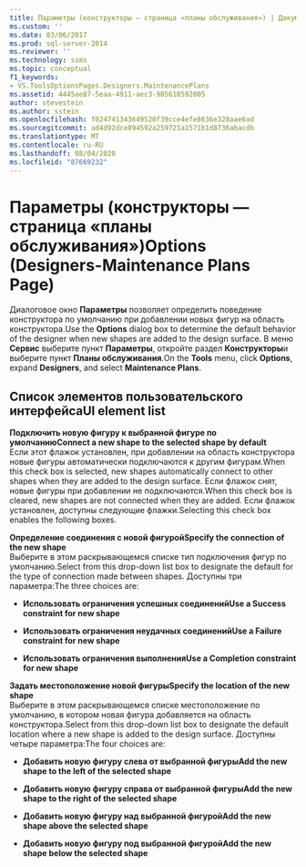 ```yaml
---
title: Параметры (конструкторы — страница «планы обслуживания») | Документация Майкрософт
ms.custom: ''
ms.date: 03/06/2017
ms.prod: sql-server-2014
ms.reviewer: ''
ms.technology: ssms
ms.topic: conceptual
f1_keywords:
- VS.ToolsOptionsPages.Designers.MaintenancePlans
ms.assetid: 4445ae87-5eaa-4911-aec3-905610592005
author: stevestein
ms.author: sstein
ms.openlocfilehash: f024741343649520f39cce4efe8636e328aae6ad
ms.sourcegitcommit: ad4d92dce894592a259721a1571b1d8736abacdb
ms.translationtype: MT
ms.contentlocale: ru-RU
ms.lasthandoff: 08/04/2020
ms.locfileid: "87669232"
---
```

# <a name="options-designers-maintenance-plans-page"></a><span data-ttu-id="89cb0-102">Параметры (конструкторы — страница «планы обслуживания»)</span><span class="sxs-lookup"><span data-stu-id="89cb0-102">Options (Designers-Maintenance Plans Page)</span></span>
  <span data-ttu-id="89cb0-103">Диалоговое окно **Параметры** позволяет определить поведение конструктора по умолчанию при добавлении новых фигур на область конструктора.</span><span class="sxs-lookup"><span data-stu-id="89cb0-103">Use the **Options** dialog box to determine the default behavior of the designer when new shapes are added to the design surface.</span></span> <span data-ttu-id="89cb0-104">В меню **Сервис** выберите пункт **Параметры**, откройте раздел **Конструкторы**и выберите пункт **Планы обслуживания**.</span><span class="sxs-lookup"><span data-stu-id="89cb0-104">On the **Tools** menu, click **Options**, expand **Designers**, and select **Maintenance Plans**.</span></span>  
  
## <a name="ui-element-list"></a><span data-ttu-id="89cb0-105">Список элементов пользовательского интерфейса</span><span class="sxs-lookup"><span data-stu-id="89cb0-105">UI element list</span></span>  
 <span data-ttu-id="89cb0-106">**Подключить новую фигуру к выбранной фигуре по умолчанию**</span><span class="sxs-lookup"><span data-stu-id="89cb0-106">**Connect a new shape to the selected shape by default**</span></span>  
 <span data-ttu-id="89cb0-107">Если этот флажок установлен, при добавлении на область конструктора новые фигуры автоматически подключаются к другим фигурам.</span><span class="sxs-lookup"><span data-stu-id="89cb0-107">When this check box is selected, new shapes automatically connect to other shapes when they are added to the design surface.</span></span> <span data-ttu-id="89cb0-108">Если флажок снят, новые фигуры при добавлении не подключаются.</span><span class="sxs-lookup"><span data-stu-id="89cb0-108">When this check box is cleared, new shapes are not connected when they are added.</span></span> <span data-ttu-id="89cb0-109">Если флажок установлен, доступны следующие флажки.</span><span class="sxs-lookup"><span data-stu-id="89cb0-109">Selecting this check box enables the following boxes.</span></span>  
  
 <span data-ttu-id="89cb0-110">**Определение соединения с новой фигурой**</span><span class="sxs-lookup"><span data-stu-id="89cb0-110">**Specify the connection of the new shape**</span></span>  
 <span data-ttu-id="89cb0-111">Выберите в этом раскрывающемся списке тип подключения фигур по умолчанию.</span><span class="sxs-lookup"><span data-stu-id="89cb0-111">Select from this drop-down list box to designate the default for the type of connection made between shapes.</span></span> <span data-ttu-id="89cb0-112">Доступны три параметра:</span><span class="sxs-lookup"><span data-stu-id="89cb0-112">The three choices are:</span></span>  
  
-   <span data-ttu-id="89cb0-113">**Использовать ограничения успешных соединений**</span><span class="sxs-lookup"><span data-stu-id="89cb0-113">**Use a Success constraint for new shape**</span></span>  
  
-   <span data-ttu-id="89cb0-114">**Использовать ограничения неудачных соединений**</span><span class="sxs-lookup"><span data-stu-id="89cb0-114">**Use a Failure constraint for new shape**</span></span>  
  
-   <span data-ttu-id="89cb0-115">**Использовать ограничения выполнения**</span><span class="sxs-lookup"><span data-stu-id="89cb0-115">**Use a Completion constraint for new shape**</span></span>  
  
 <span data-ttu-id="89cb0-116">**Задать местоположение новой фигуры**</span><span class="sxs-lookup"><span data-stu-id="89cb0-116">**Specify the location of the new shape**</span></span>  
 <span data-ttu-id="89cb0-117">Выберите в этом раскрывающемся списке местоположение по умолчанию, в котором новая фигура добавляется на область конструктора.</span><span class="sxs-lookup"><span data-stu-id="89cb0-117">Select from this drop-down list box to designate the default location where a new shape is added to the design surface.</span></span> <span data-ttu-id="89cb0-118">Доступны четыре параметра:</span><span class="sxs-lookup"><span data-stu-id="89cb0-118">The four choices are:</span></span>  
  
-   <span data-ttu-id="89cb0-119">**Добавить новую фигуру слева от выбранной фигуры**</span><span class="sxs-lookup"><span data-stu-id="89cb0-119">**Add the new shape to the left of the selected shape**</span></span>  
  
-   <span data-ttu-id="89cb0-120">**Добавить новую фигуру справа от выбранной фигуры**</span><span class="sxs-lookup"><span data-stu-id="89cb0-120">**Add the new shape to the right of the selected shape**</span></span>  
  
-   <span data-ttu-id="89cb0-121">**Добавить новую фигуру над выбранной фигурой**</span><span class="sxs-lookup"><span data-stu-id="89cb0-121">**Add the new shape above the selected shape**</span></span>  
  
-   <span data-ttu-id="89cb0-122">**Добавить новую фигуру под выбранной фигурой**</span><span class="sxs-lookup"><span data-stu-id="89cb0-122">**Add the new shape below the selected shape**</span></span>  
  
  
